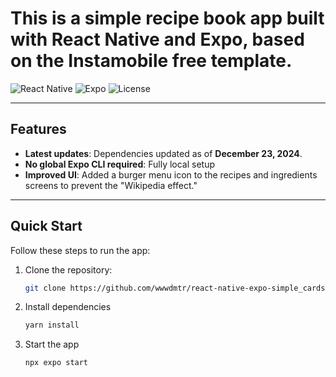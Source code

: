 # This is a simple recipe book app built with React Native and Expo, based on the Instamobile free template.

![React Native](https://img.shields.io/badge/React_Native-0.72-blue)
![Expo](https://img.shields.io/badge/Expo-48.0.0-green)
![License](https://img.shields.io/badge/license-MIT-brightgreen)

---

## Features
-  **Latest updates**: Dependencies updated as of **December 23, 2024**.
- **No global Expo CLI required**: Fully local setup 
-  **Improved UI**: Added a burger menu icon to the recipes and ingredients screens to prevent the "Wikipedia effect."

---

## Quick Start
Follow these steps to run the app:

1. Clone the repository:
   ```bash
   git clone https://github.com/wwwdmtr/react-native-expo-simple_cards-app.git

2. Install dependencies
   ```bash
   yarn install
   
3. Start the app
   ```bash
   npx expo start


